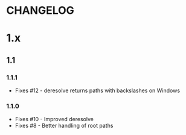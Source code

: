 CHANGELOG
=========

# 1.x

## 1.1

### 1.1.1

- Fixes #12 - deresolve returns paths with backslashes on Windows

### 1.1.0

- Fixes #10 - Improved deresolve
- Fixes #8 - Better handling of root paths
